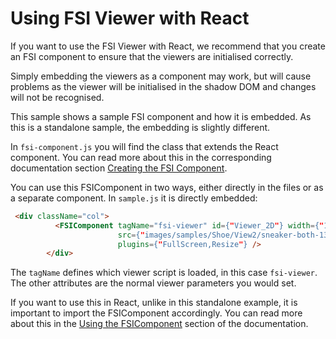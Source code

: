 # Using FSI Viewer with React

If you want to use the FSI Viewer with React, we recommend that you create an FSI component to ensure that the viewers are initialised correctly.

Simply embedding the viewers as a component may work, but will cause problems as the viewer will be initialised in the shadow DOM and changes will not be recognised.

This sample shows a sample FSI component and how it is embedded. As this is a standalone sample, the embedding is slightly different.

In `fsi-component.js` you will find the class that extends the React component. You can read more about this in the corresponding documentation section [Creating the FSI Component](https://docs.neptunelabs.com/docs/fsi-viewer/using-with-react).

You can use this FSIComponent in two ways, either directly in the files or as a separate component.
In `sample.js` it is directly embedded:

```html
 <div className="col">
          <FSIComponent tagName="fsi-viewer" id={"Viewer_2D"} width={"100%"} height={"450px"}
                        src={"images/samples/Shoe/View2/sneaker-both-13.jpg"}
                        plugins={"FullScreen,Resize"} />
        </div>
```

The `tagName` defines which viewer script is loaded, in this case `fsi-viewer`. The other attributes are the normal viewer parameters you would set.

If you want to use this in React, unlike in this standalone example, it is important to import the FSIComponent accordingly.
You can read more about this in the [Using the FSIComponent](https://docs.neptunelabs.com/docs/fsi-viewer/using-with-react#using-fsicomponent) section of the documentation.
